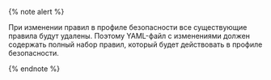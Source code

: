 {% note alert %}
  
При изменении правил в профиле безопасности все существующие правила будут удалены. Поэтому YAML-файл с изменениями должен содержать полный набор правил, который будет действовать в профиле безопасности.
  
{% endnote %}